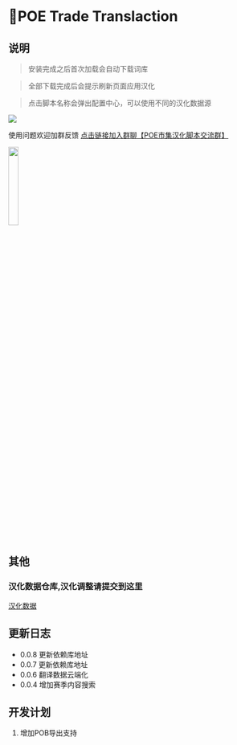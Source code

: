 # 📄POE Trade Translaction

## 说明
> 安装完成之后首次加载会自动下载词库

> 全部下载完成后会提示刷新页面应用汉化

> 点击脚本名称会弹出配置中心，可以使用不同的汉化数据源

![](https://img.caimogu.cc/data/original/editor/2023/12/31/de43eeaab9f7d6a345ae6bfd1e080b55.png)

使用问题欢迎加群反馈
[点击链接加入群聊【POE市集汉化脚本交流群】](http://qm.qq.com/cgi-bin/qm/qr?_wv=1027&k=MKMC1wN9f4yZnhabU22wxdBhkDBXIbGH&authKey=B4YcZkG5jou6hjL8hRreucltMBcPDDsfYhxak%2Fp%2Fug0WMJKQpYdQfIvZv8GoMhyO&noverify=0&group_code=278730334)

<img src="https://registry.npmmirror.com/semi-ui-ext/0.0.2/files/dist/img/poe/poe-group.png" width="20%">

## 其他

### 汉化数据仓库,汉化调整请提交到这里

[汉化数据](https://github.com/maxzhang666/POE-Trade-Translation)

## 更新日志

- 0.0.8 更新依赖库地址
- 0.0.7 更新依赖库地址
- 0.0.6 翻译数据云端化
- 0.0.4 增加赛季内容搜索

## 开发计划

1. 增加POB导出支持
